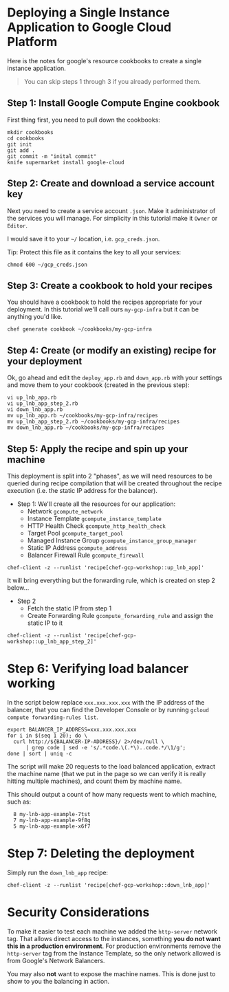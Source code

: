 # Deploying a Single Instance Application to Google Cloud Platform

Here is the notes for google's resource cookbooks to create a single instance application.

> You can skip steps 1 through 3 if you already performed them.


## Step 1: Install Google Compute Engine cookbook

First thing first, you need to pull down the cookbooks:

    mkdir cookbooks
    cd cookbooks
    git init
    git add .
    git commit -m "inital commit"
    knife supermarket install google-cloud


## Step 2: Create and download a service account key

Next you need to create a service account `.json`. Make it administrator of the
services you will manage. For simplicity in this tutorial make it `Owner` or
`Editor`.

I would save it to your `~/` location, i.e. `gcp_creds.json`.

Tip: Protect this file as it contains the key to all your services:

    chmod 600 ~/gcp_creds.json


## Step 3: Create a cookbook to hold your recipes

You should have a cookbook to hold the recipes appropriate for your deployment.
In this tutorial we'll call ours `my-gcp-infra` but it can be anything you'd
like.

    chef generate cookbook ~/cookbooks/my-gcp-infra


## Step 4: Create (or modify an existing) recipe for your deployment

Ok, go ahead and edit the `deploy_app.rb` and `down_app.rb` with your
settings and move them to your cookbook (created in the previous step):

    vi up_lnb_app.rb
    vi up_lnb_app_step_2.rb
    vi down_lnb_app.rb
    mv up_lnb_app.rb ~/cookbooks/my-gcp-infra/recipes
    mv up_lnb_app_step_2.rb ~/cookbooks/my-gcp-infra/recipes
    mv down_lnb_app.rb ~/cookbooks/my-gcp-infra/recipes


## Step 5: Apply the recipe and spin up your machine

This deployment is split into 2 "phases", as we will need resources to be
queried during recipe compilation that will be created throughout the recipe
execution (i.e. the static IP address for the balancer).

  * Step 1: We'll create all the resources for our application:
    - Network `gcompute_network`
    - Instance Template `gcompute_instance_template`
    - HTTP Health Check `gcompute_http_health_check`
    - Target Pool `gcompute_target_pool`
    - Managed Instance Group `gcompute_instance_group_manager`
    - Static IP Address `gcompute_address`
    - Balancer Firewall Rule `gcompute_firewall`

```
chef-client -z --runlist 'recipe[chef-gcp-workshop::up_lnb_app]'
```

It will bring everything but the forwarding rule, which is created on step 2
below...

  * Step 2
    - Fetch the static IP from step 1
    - Create Forwarding Rule `gcompute_forwarding_rule` and assign the static IP
      to it

```
chef-client -z --runlist 'recipe[chef-gcp-workshop::up_lnb_app_step_2]'
```

# Step 6: Verifying load balancer working

In the script below replace `xxx.xxx.xxx.xxx` with the IP address of the
balancer, that you can find the Developer Console or by running `gcloud compute
forwarding-rules list`.

```
export BALANCER_IP_ADDRESS=xxx.xxx.xxx.xxx
for i in $(seq 1 20); do \
  curl http://${BALANCER-IP-ADDRESS}/ 2>/dev/null \
      | grep code | sed -e 's/.*code.\(.*\)..code.*/\1/g';
done | sort | uniq -c
```

The script will make 20 requests to the load balanced application, extract the
machine name (that we put in the page so we can verify it is really hitting
multiple machines), and count them by machine name.

This should output a count of how many requests went to which machine, such as:

```
  8 my-lnb-app-example-7tst
  7 my-lnb-app-example-9f8q
  5 my-lnb-app-example-x6f7
```

# Step 7: Deleting the deployment

Simply run the `down_lnb_app` recipe:

```
chef-client -z --runlist 'recipe[chef-gcp-workshop::down_lnb_app]'
```

# Security Considerations

To make it easier to test each machine we added the `http-server` network tag.
That allows direct access to the instances, something **you do not want this in
a production environment**. For production environments remove the `http-server`
tag from the Instance Template, so the only network allowed is from Google's
Network Balancers.

You may also **not** want to expose the machine names. This is done just to show
to you the balancing in action.
